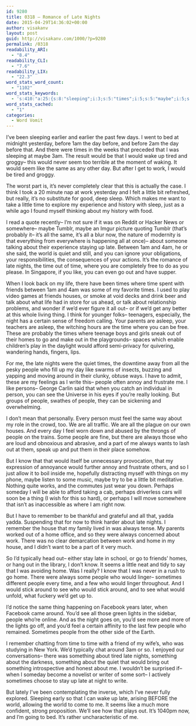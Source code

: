 ```yaml
---
id: 9280
title: 0318 – Romance of Late Nights
date: 2015-04-29T14:36:02+00:00
author: visakanv
layout: post
guid: http://visakanv.com/1000/?p=9280
permalink: /0318
readability_ARI:
  - "8.4"
readability_CLI:
  - "7.6"
readability_LIX:
  - "22.3"
word_stats_word_count:
  - "1102"
word_stats_keywords:
  - 's:410:"a:25:{s:8:"sleeping";i:3;s:5:"times";i:5;s:5:"maybe";i:5;s:5:"tired";i:3;s:4:"like";i:5;s:4:"same";i:4;s:4:"work";i:4;s:4:"part";i:3;s:5:"think";i:3;s:6:"little";i:4;s:6:"really";i:3;s:4:"time";i:8;s:4:"just";i:3;s:4:"late";i:8;s:5:"world";i:3;s:5:"quiet";i:3;s:6:"nights";i:4;s:5:"thing";i:3;s:5:"night";i:3;s:6:"people";i:11;s:4:"feel";i:3;s:4:"know";i:3;s:7:"perhaps";i:3;s:8:"remember";i:3;s:4:"home";i:4;}";'
word_stats_cached:
  - "1"
categories:
  - Word Vomit
---
```

I&#8217;ve been sleeping earlier and earlier the past few days. I went to bed at midnight yesterday, before 1am the day before, and before 2am the day before that. And there were times in the weeks that preceded that I was sleeping at maybe 3am. The result would be that I would wake up tired and groggy– this would never seem too terrible at the moment of waking. It would seem like the same as any other day. But after I get to work, I would be tired and groggy.

The worst part is, it&#8217;s never completely clear that this is actually the case. I think I took a 20 minute nap at work yesterday and I felt a little bit refreshed, but really, it&#8217;s no substitute for good, deep sleep. Which makes me want to take a little time to explore my experience and history with sleep, just as a while ago I found myself thinking about my history with food.

I read a quote recently– I&#8217;m not sure if it was on Reddit or Hacker News or somewhere– maybe Tumblr, maybe an Imgur picture quoting Tumblr (that&#8217;s probably it– it&#8217;s all the same, it&#8217;s all a blur now, the nature of modernity is that everything from everywhere is happening all at once)– about someone talking about their experience staying up late. Between 1am and 4am, he or she said, the world is quiet and still, and you can ignore your obligations, your responsibilities, the consequences of your actions. It&#8217;s the romance of late nights, the time out of time, where you are completely free to do as you please. In Singapore, if you like, you can even go out and have supper.

When I look back on my life, there have been times where time spent with friends between 1am and 4am was some of my favorite times. I used to play video games at friends houses, or smoke at void decks and drink beer and talk about what life had in store for us ahead, or talk about relationship problems, and wonder if we&#8217;d ever figure it all out– or if we&#8217;d get any better at this whole living thing. I think for younger folks– teenagers, especially, the night has a certain sense of freedom calling. Your parents are asleep, your teachers are asleep, the witching hours are the time where you can be free. These are probably the times where teenage boys and girls sneak out of their homes to go and make out in the playgrounds– spaces which enable children&#8217;s play in the daylight would afford semi-privacy for quivering, wandering hands, fingers, lips.

For me, the late nights were the quiet times, the downtime away from all the pesky people who fill up my day like swarms of insects, buzzing and yapping and moving around in their clunky, obtuse ways. I have to admit, these are my feelings as I write this– people often annoy and frustrate me. I like persons– George Carlin said that when you catch an individual in person, you can see the Universe in his eyes if you&#8217;re really looking. But groups of people, swathes of people, they can be sickening and overwhelming.

I don&#8217;t mean that personally. Every person must feel the same way about my role in the crowd, too. We are all traffic. We are all the plague on our own houses. And every day I feel worn down and abused by the throngs of people on the trains. Some people are fine, but there are always those who are loud and obnoxious and abrasive, and a part of me always wants to lash out at them, speak up and put them in their place somehow.

But I know that that would itself be unnecessary provocation, that my expression of annoyance would further annoy and frustrate others, and so I just allow it to boil inside me, hopefully distracting myself with things on my phone, maybe listen to some music, maybe try to be a little bit meditative. Nothing quite works, and the commutes just wear you down. Perhaps someday I will be able to afford taking a cab, perhaps driverless cars will soon be a thing (I wish for this so hard), or perhaps I will move somewhere that isn&#8217;t as inaccessible as where I am right now.

But I have to remember to be thankful and grateful and all that, yadda yadda. Suspending that for now to think harder about late nights. I remember the house that my family lived in was always tense. My parents worked out of a home office, and so they were always concerned about work. There was no clear demarcation between work and home in my house, and I didn&#8217;t want to be a part of it very much.

So I&#8217;d typically head out– either stay late in school, or go to friends&#8217; homes, or hang out in the library, I don&#8217;t know. It seems a little neat and tidy to say that I was avoiding home. Was I really? I know that I was never in a rush to go home. There were always some people who would linger– sometimes different people every time, and a few who would linger throughout. And I would stick around to see who would stick around, and to see what would unfold, what fuckery we&#8217;d get up to.

I&#8217;d notice the same thing happening on Facebook years later, when Facebook came around. You&#8217;d see all those green lights in the sidebar, people who&#8217;re online. And as the night goes on, you&#8217;d see more and more of the lights go off, and you&#8217;d feel a certain affinity to the last few people who remained. Sometimes people from the other side of the Earth.

I remember chatting from time to time with a friend of my wife&#8217;s, who was studying in New York. We&#8217;d typically chat around 3am or so. I enjoyed our conversations– there was something about tired late nights, something about the darkness, something about the quiet that would bring out something introspective and honest about me. I wouldn&#8217;t be surprised if– when I someday become a novelist or writer of some sort– I actively sometimes choose to stay up late at night to write.

But lately I&#8217;ve been contemplating the inverse, which I&#8217;ve never fully explored. Sleeping early so that I can wake up late, arising BEFORE the world, allowing the world to come to me. It seems like a much more confident, strong proposition. We&#8217;ll see how that plays out. It&#8217;s 1040pm now, and I&#8217;m going to bed. It&#8217;s rather uncharacteristic of me.